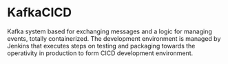 # KafkaCICD
Kafka system based for exchanging messages and a logic for managing events, totally containerized. The development environment is managed by Jenkins that executes steps on testing and packaging towards the operativity in production to form CICD development environment.
